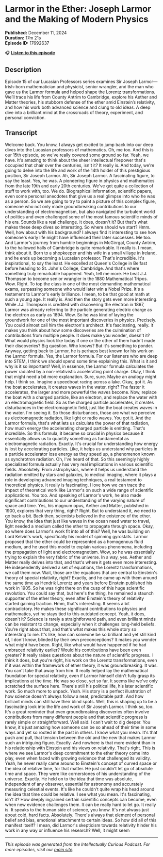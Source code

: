 # Larmor in the Ether: Joseph Larmor and the Making of Modern Physics

**Published:** December 11, 2024  
**Duration:** 17m 21s  
**Episode ID:** 17692637

🎧 **[Listen to this episode](https://intellectuallycurious.buzzsprout.com/2529712/episodes/17692637-larmor-in-the-ether-joseph-larmor-and-the-making-of-modern-physics)**

## Description

Episode 15 of our Lucasian Professors series examines Sir Joseph Larmor—Irish-born mathematician and physicist, senior wrangler, and the man who gave us the Larmor formula and helped shape the Lorentz transformations. We’ll trace his life from County Antrim to Cambridge, explore his Aether and Matter theories, his stubborn defense of the ether amid Einstein’s relativity, and how his work both advanced science and clung to old ideas. A deep dive into a brilliant mind at the crossroads of theory, experiment, and personal conviction.

## Transcript

Welcome back. You know, I always get excited to jump back into our deep dives into the Lucasian professors of mathematics. Oh, me too. And this is our 15th episode, so we've really covered some ground so far. Yeah, we have. It's amazing to think about the sheer intellectual firepower that's occupied that chair over the centuries, isn't it? It really is. And today, we're going to delve into the life and work of the 14th holder of this prestigious position, Sir Joseph Larmor. Ah, Sir Joseph Larmor. A fascinating figure, to say the least. Yes, he was. A pioneering figure in physics and mathematics from the late 19th and early 20th centuries. We've got quite a collection of stuff to work with, too. We do. Biographical information, scientific papers, even some personal anecdotes that give us a real glimpse into who he was as a person. So we are going to try to paint a picture of this complex figure, someone who not only made groundbreaking contributions to our understanding of electromagnetism, but also navigated the turbulent world of politics and even challenged some of the most famous scientific minds of his era. Sounds like a real challenge. It does, doesn't it? But that's what makes these deep dives so interesting. So where should we start? Hmm. Well, how about with his background? I always find it interesting to see how someone's early life might have influenced their later successes. Me too. And Larmor's journey from humble beginnings in McGirrgal, County Antrim, to the hallowed halls of Cambridge is quite remarkable. It really is. I mean, think about it. Born to a shopkeeper and his wife in a small village in Ireland, and he ends up becoming a Lucasian professor. That's incredible. It's inspirational, to say the least. He excelled at Queen's College in Belfast before heading to St. John's College, Cambridge. And that's where something truly remarkable happened. Yeah, tell me more. He beat J.J. Thompson to become senior wrangler in the 1880 Mathematical Tripos. Wow. Right. To top the class in one of the most demanding mathematical exams, surpassing someone who would later win a Nobel Prize. It's a testament to Larmor's early brilliance. I mean, to be that good at math at such a young age. It really is. And then the story gets even more interesting. While J.J. Thompson is credited with discovering the electron in 1897, Larmor was already referring to the particle generating electric charge as the electron as early as 1894. Wow. So he was kind of laying the groundwork for one of the most important discoveries in physics. Precisely. You could almost call him the electron's architect. It's fascinating, really. It makes you think about how some discoveries are the culmination of contributions from multiple people. It does make you wonder, doesn't it? What would physics look like today if one or the other of them hadn't made their discoveries? Big question. Who knows? But it's something to ponder. Anyway, getting back to Larmor, he is perhaps best known for his work on the Larmor formula. Yes, the Larmor formula. For our listeners who are deep into STEM, I think we should spend some time explaining this. What is it and why is it so important? Well, in essence, the Larmor formula calculates the power radiated by a non-relativistic accelerating point charge. Okay, I think that might need a bit more explanation. Sure, sure. Maybe an analogy might help. I think so. Imagine a speedboat racing across a lake. Okay, got it. As the boat accelerates, it creates waves in the water, right? The faster it accelerates, the larger and more powerful the waves become. Now, replace the boat with a charged particle, like an electron, and replace the water with an electromagnetic field. So as the charged particle accelerates, it creates disturbances in the electromagnetic field, just like the boat creates waves in the water. I'm seeing it. So those disturbances, those are what we perceive as electromagnetic radiation, like light or radio waves. You got it. And the Larmor formula, that's what lets us calculate the power of that radiation, how much energy the accelerating charged particle is emitting. That's incredible. So this formula, it became so crucial in physics because it essentially allows us to quantify something as fundamental as electromagnetic radiation. Exactly. It's crucial for understanding how energy is lost by accelerating particles. Like, it helps us understand why particles in a particle accelerator lose energy as they speed up, a phenomenon known as synchrotron radiation. Oh, I've heard of that. So this seemingly highly specialized formula actually has very real implications in various scientific fields. Absolutely. From astrophysics, where it helps us understand the radiation emitted by stars and galaxies, to medical imaging, where it plays a role in developing advanced imaging techniques, a real testament to theoretical physics. It really is fascinating. I love how we can trace the impact of theoretical work like Larmor's on such a wide range of scientific applications. You too. And speaking of Larmor's work, he also made significant contributions to our understanding of the varying nature of space and time. Yes, his magnum opus, Aether and Matter, published in 1900, explores that very thing, right? Right. But to understand it, we need to go back a bit. Back then, scientists believed in the existence of the ether. You know, the idea that just like waves in the ocean need water to travel, light needed a medium called the ether to propagate through space. Okay, so where does Larmor's work fit into all of this? Well, he was building on Lord Kelvin's work, specifically his model of spinning gyrostats. Larmor proposed that the ether could be represented as a homogenous fluid medium, and he used this model to explain various phenomena, including the propagation of light and electromagnetism. Wow, so he was essentially trying to explain the very fabric of the universe. In a way, yes. Aether and Matter really delves into that, and that's where it gets even more interesting. He independently derived a set of equations, the Lorentz transformations, we call them now. Wait, those are the equations that are central to Einstein's theory of special relativity, right? Exactly, and he came up with them around the same time as Hendrik Lorentz and years before Einstein published his work in 1905. So he was right there on the cusp of this huge scientific revolution. You could say that, but here's the thing, he remained a staunch supporter of the ether theory, even after Einstein's theory of relativity started gaining traction. Hmm, that's interesting. It seems a bit contradictory. He makes these significant contributions to physics and mathematics, yet he stays tied to this outdated concept. Yeah, it does, doesn't it? Science is rarely a straightforward path, and even brilliant minds can be resistant to change, especially when it challenges long-held beliefs. You're right about that, and that's what makes this whole story so interesting to me. It's like, how can someone be so brilliant and yet still kind of, I don't know, blinded by their own preconceptions? It makes you wonder what might have been. Right, like what would have happened if he had embraced relativity earlier? Would his contributions have been even greater? It really raises questions about the nature of scientific progress. I think it does, but you're right, his work on the Lorentz transformations, even if it was within the framework of ether theory, it was groundbreaking. It was. You can't take that away from him. It really helped lay the mathematical foundation for special relativity, even if Larmor himself didn't fully grasp its implications at the time. He was so close, yet so far. It seems like we've only scratched the surface here. There's still his political life, his later scientific work. So much more to unpack. Yeah. His story is a perfect illustration of how science doesn't always follow a neat, predictable path. And how brilliant minds can still have their blind spots. Well, this is shaping up to be a fascinating look into the life and work of Sir Joseph Larmor. I think so, too. It's a great reminder that even groundbreaking discoveries often involve contributions from many different people and that scientific progress is rarely simple or straightforward. Well said. I can't wait to dig deeper. You know, it's just amazing how someone can be so ahead of their time in some ways and yet so rooted in the past in others. I know what you mean. It's that push and pull, that tension between the old and the new that makes Larmor such an intriguing figure. Exactly. And nowhere is that more evident than in his relationship with Einstein and his views on relativity. That's right. This is where we see Larmor's deep commitment to the ether theory come into play, even when faced with growing evidence that challenged its validity. Yeah, he never really came around to Einstein's concept of curved space or the idea of relative time, for that matter. He just couldn't let go of absolute time and space. They were like cornerstones of his understanding of the universe. Exactly. He held on to the idea that time was absolute, independent of any observer, essential for astronomy and accurately measuring celestial events. It's like he couldn't quite wrap his head around the idea that time could be relative. I see what you mean. It's fascinating, isn't it? How deeply ingrained certain scientific concepts can become, even when new evidence challenges them. It can be really hard to let go. It really is. It speaks to the human side of science, you know. It's not always just about cold, hard facts. Absolutely. There's always that element of personal belief and bias, emotional attachment to certain ideas. So how did all of this manifest itself? I mean, did Larmor's skepticism towards relativity hinder his work in any way or influence his research? Well, it might seem

---
*This episode was generated from the Intellectually Curious Podcast. For more episodes, visit our [main site](https://intellectuallycurious.buzzsprout.com).*
